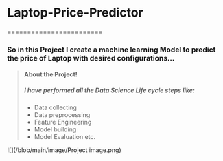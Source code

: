 # Laptop-Price-Predictor
========================
### So in this Project I create a machine learning Model to predict the price of Laptop with desired configurations...


> #### About the Project!
> ##### I have performed all the Data Science Life cycle steps like:
> - Data collecting
> - Data preprocessing
> - Feature Engineering
> - Model building
> - Model Evaluation etc.
 
 
 ![](/blob/main/image/Project image.png)
